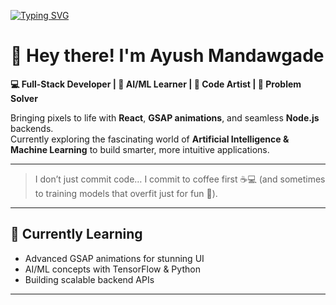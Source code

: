 <!-- Typing SVG Greeting -->
[![Typing SVG](https://readme-typing-svg.herokuapp.com?size=24&duration=4000&pause=1000&width=800&color=FF7F50&color2=1E90FF&lines=Hey!+I'm+Ayush+Mandawgade;Full-Stack+Developer;AI%2FML+Learner;Code+Artist;Problem+Solver)](https://git.io/typing-svg)

# 👋 Hey there! I'm Ayush Mandawgade  

**💻 Full-Stack Developer | 🤖 AI/ML Learner | 🎨 Code Artist | 🧠 Problem Solver**  

Bringing pixels to life with **React**, **GSAP animations**, and seamless **Node.js** backends.  
Currently exploring the fascinating world of **Artificial Intelligence & Machine Learning** to build smarter, more intuitive applications.  

---

> I don’t just commit code… I commit to coffee first ☕💻 (and sometimes to training models that overfit just for fun 🤖).

---

## 🌱 Currently Learning
- Advanced GSAP animations for stunning UI
- AI/ML concepts with TensorFlow & Python
- Building scalable backend APIs

---

